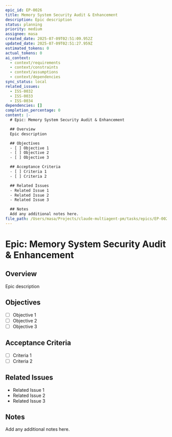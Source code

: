 ```yaml
---
epic_id: EP-0026
title: Memory System Security Audit & Enhancement
description: Epic description
status: planning
priority: medium
assignee: masa
created_date: 2025-07-09T02:51:09.952Z
updated_date: 2025-07-09T02:51:27.959Z
estimated_tokens: 0
actual_tokens: 0
ai_context:
  - context/requirements
  - context/constraints
  - context/assumptions
  - context/dependencies
sync_status: local
related_issues:
  - ISS-0032
  - ISS-0033
  - ISS-0034
dependencies: []
completion_percentage: 0
content: |-
  # Epic: Memory System Security Audit & Enhancement

  ## Overview
  Epic description

  ## Objectives
  - [ ] Objective 1
  - [ ] Objective 2
  - [ ] Objective 3

  ## Acceptance Criteria
  - [ ] Criteria 1
  - [ ] Criteria 2

  ## Related Issues
  - Related Issue 1
  - Related Issue 2
  - Related Issue 3

  ## Notes
  Add any additional notes here.
file_path: /Users/masa/Projects/claude-multiagent-pm/tasks/epics/EP-0026-memory-system-security-audit-enhancement.md
---
```


# Epic: Memory System Security Audit & Enhancement

## Overview
Epic description

## Objectives
- [ ] Objective 1
- [ ] Objective 2
- [ ] Objective 3

## Acceptance Criteria
- [ ] Criteria 1
- [ ] Criteria 2

## Related Issues
- Related Issue 1
- Related Issue 2
- Related Issue 3

## Notes
Add any additional notes here.
